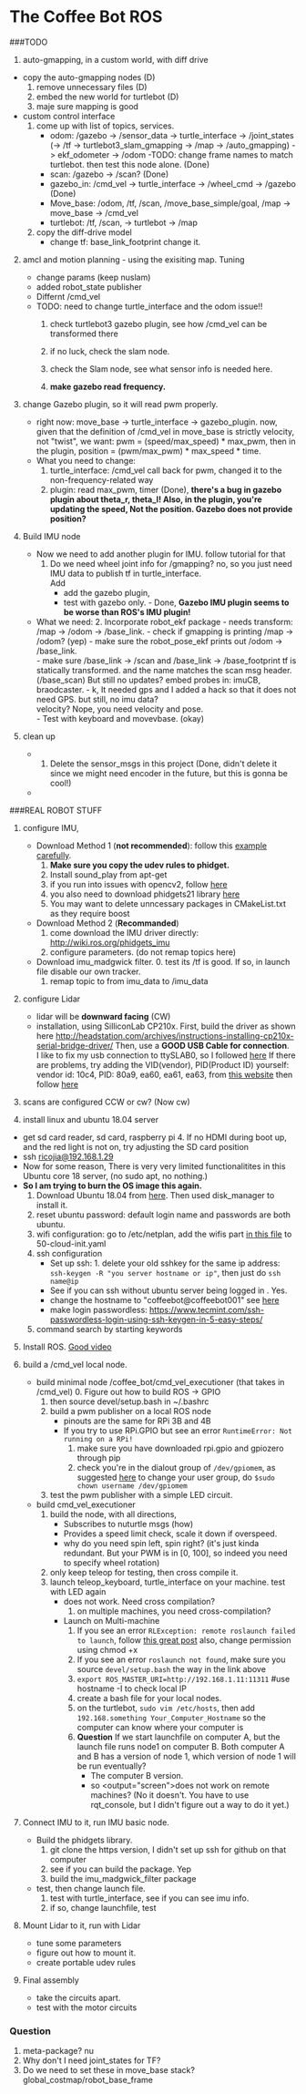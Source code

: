 # The Coffee Bot ROS

###TODO 
1. auto-gmapping, in a custom world, with diff drive
 - copy the auto-gmapping nodes (D)
    1. remove unnecessary files (D)
    2. embed the new world for turtlebot (D)
    3. maje sure mapping is good
 - custom control interface 
    1. come up with list of topics, services. 
        - odom: /gazebo -> /sensor_data -> turtle_interface -> /joint_states 
        (-> /tf -> turtlebot3_slam_gmapping -> /map -> /auto_gmapping) -> ekf_odometer -> /odom 
            -TODO: change frame names to match turtlebot. then test this node alone. (Done) 
        - scan: /gazebo -> /scan? (Done)
        - gazebo_in: /cmd_vel -> turtle_interface -> /wheel_cmd -> /gazebo  (Done)
        - Move_base: /odom, /tf, /scan, /move_base_simple/goal, /map -> move_base -> /cmd_vel
        - turtlebot: /tf, /scan, -> turtlebot -> /map
    2. copy the diff-drive model 
        - change tf: base_link_footprint change it. 
                    
2. amcl and motion planning - using the exisiting map. Tuning
    - change params (keep nuslam)
    - added robot_state publisher
    - Differnt /cmd_vel
    - TODO: need to change turtle_interface and the odom issue!!
        1. check turtlebot3 gazebo plugin, see how /cmd_vel can be transformed there
        2. if no luck, check the slam node. 
        3. check the Slam node, see what sensor info is needed here.  
        
        1. **make gazebo read frequency.** 
         

2. change Gazebo plugin, so it will read pwm properly. 
    - right now: move_base -> turtle_interface -> gazebo_plugin. 
    now, given that the definition of /cmd_vel in move_base is strictly velocity, not "twist", we want: pwm = (speed/max_speed) * max_pwm, 
    then in the plugin, position = (pwm/max_pwm) * max_speed * time. 
    - What you need to change: 
        1. turtle_interface: /cmd_vel call back for pwm, changed it to the non-frequency-related way 
        2. plugin: read max_pwm, timer  (Done), **there's a bug in gazebo plugin about theta_r, theta_l! Also, in the plugin, you're updating the speed, Not the position. Gazebo does not provide position?** 


3. Build IMU node
    - Now we need to add another plugin for IMU. follow tutorial for that
        1. Do we need wheel joint info for /gmapping? no, so you just need IMU data to publish tf in turtle_interface.  
        Add 
            - add the gazebo plugin, 
            - test with gazebo only. - Done, **Gazebo IMU plugin seems to be worse than ROS's IMU plugin!**
    - What we need: 
        2. Incorporate robot_ekf package - needs transform: /map -> /odom -> /base_link. 
            - check if gmapping is printing /map -> /odom? (yep)
            - make sure the robot_pose_ekf prints out /odom -> /base_link.  
            - make sure /base_link -> /scan and /base_link -> /base_footprint tf is statically transformed. and the name matches the scan msg header. (/base_scan)
                But still no updates? embed probes in: imuCB, braodcaster. 
                - k, It needed gps and I added a hack so that it does not need GPS. but still, no imu data?  
                velocity?
                Nope, you need velocity and pose.  
            - Test with keyboard and movevbase. (okay)  
            
                
3. clean up
    - 1. Delete the sensor_msgs in this project (Done, didn't delete it since we might need encoder in the future, but this is gonna be cool!)
    - 
    
###REAL ROBOT STUFF
1. configure IMU, 
    - Download Method 1 (**not recommended**): follow this [example carefully](http://wiki.ros.org/phidgets). 
        1. **Make sure you copy the udev rules to phidget.**
        2. Install sound_play from apt-get 
        3. if you run into issues with opencv2, follow [here](https://answers.ros.org/question/65892/rosmake-error-rospack-error-packagestack-depends-on-non-existent-package-opencv2/)
        4. you also need to download phidgets21 library [here](https://www.phidgets.com/docs/OS_-_Linux)
        5. You may want to delete unncessary packages in CMakeList.txt as they require boost
    - Download Method 2 (**Recommanded**)
        1. come download the IMU driver directly: http://wiki.ros.org/phidgets_imu
        2. configure parameters.  (do not remap topics here)
    - Download imu_madgwick filter. 
        0. test its /tf is good. If so, in launch file disable our own tracker. 
        1. remap topic to from imu_data to /imu_data
        
2. configure Lidar 
    - lidar will be **downward facing** (CW)
    - installation, using SilliconLab CP210x. First, build the driver as shown here http://headstation.com/archives/instructions-installing-cp210x-serial-bridge-driver/
     Then, use a **GOOD USB Cable for connection**.  
    I like to fix my usb connection to ttySLAB0, so I followed [here](https://www.silabs.com/community/interface/knowledge-base.entry.html/2016/06/06/fixed_tty_deviceass-XzTf)
    If there are problems, try adding the VID(vendor), PID(Product ID) yourself: vendor id: 10c4, PID: 80a9, ea60, ea61, ea63, from [this website](http://www.linux-usb.org/usb.ids)
    then follow [here](https://www.raspberrypi.org/forums/viewtopic.php?t=160400)

3. scans are configured CCW or cw? (Now cw)

4. install linux and ubuntu 18.04 server
 - get sd card reader, sd card, raspberry pi 4. If no HDMI during boot up, and the red light is not on, try adjusting the SD card position
 - ssh ricojia@192.168.1.29 
 - Now for some reason, There is very very limited functionalitites in this Ubuntu core 18 server, (no sudo apt, no nothing.)
 - **So I am trying to burn the OS image this again.**
    1.  Download Ubuntu 18.04 from [here](https://ubuntu.com/download/raspberry-pi/thank-you?version=18.04.5&architecture=arm64+raspi4). Then used disk_manager to install it. 
    2. reset ubuntu password: default login name and passwords are both ubuntu.
    3. wifi configuration: 
        go to /etc/netplan, add the wifis part [in this file](https://gist.github.com/dbaldwin/fa1baac11b0ae2f000092b695c3d0b33) to 50-cloud-init.yaml
    4. ssh configuration
        - Set up ssh: 1. delete your old sshkey for the same ip address: ```ssh-keygen -R "you server hostname or ip"```, then just do  ```ssh name@ip```
        - See if you can ssh without ubuntu server being logged in . Yes.
        - change the hostname to "coffeebot@coffeebot001" see [here](https://askubuntu.com/questions/659454/how-to-safely-change-username-and-hostname)
        - make login passwordless: https://www.tecmint.com/ssh-passwordless-login-using-ssh-keygen-in-5-easy-steps/
    5. command search by starting keywords
        
5. Install ROS. [Good video](https://www.youtube.com/watch?v=Irko6xb2qjs)

6. build a /cmd_vel local node. 
    - build minimal node /coffee_bot/cmd_vel_executioner (that takes in /cmd_vel)
        0. Figure out how to build ROS -> GPIO
        1. then source devel/setup.bash in ~/.bashrc
        2. build a pwm publisher on a local ROS node 
            - pinouts are the same for RPi 3B and 4B
            - If you try to use RPi.GPIO but see an error ```RuntimeError: Not running on a RPi!```
                1. make sure you have downloaded rpi.gpio and gpiozero through pip
                2. check you're in the dialout group of ```/dev/gpiomem```, as suggested [here](https://github.com/gpiozero/gpiozero/issues/837)
                to change your user group, do ```$sudo chown username /dev/gpiomem``` 
        3. test the pwm publisher with a simple LED circuit. 
    - build cmd_vel_executioner
        1. build the node, with all directions, 
            - Subscribes to nuturtle msgs (how)
            - Provides a speed limit check, scale it down if overspeed.  
            - why do you need spin left, spin right? (it's just kinda redundant. But your PWM is in [0, 100], so indeed you need to specify wheel rotation)
        2. only keep teleop for testing, then cross compile it. 
        3. launch teleop_keyboard, turtle_interface on your machine. test with LED again
            - does not work. Need cross compilation? 
                1. on multiple machines, you need cross-compilation?
            - Launch on Multi-machine
                1. If you see an error ```RLException: remote roslaunch failed to launch```, follow [this great post](https://answers.ros.org/question/187320/remote-roslaunch-failed-to-launch/)
                 also, change permission using chmod +x
                2. If you see an error ```roslaunch not found```, make sure you source ```devel/setup.bash``` the way in the link above
                3. ```export ROS_MASTER_URI=http://192.168.1.11:11311``` #use hostname -I to check local IP
                4. create a bash file for your local nodes. 
                5. on the turtlebot, ```sudo vim /etc/hosts```, then add ```192.168.something Your_Computer_Hostname``` so the computer can know where your computer is 
                6. **Question** If we start launchfile on computer A, but the launch file runs node1 on computer B. Both computer A and B has a version of node 1, which version of node 1 will be run eventually? 
                    - The computer B version. 
                    - so <output="screen">does not work on remote machines? (No it doesn't. You have to use rqt_console, but I didn't figure out a way to do it yet.)
                
7. Connect IMU to it, run IMU basic node. 
    - Build the phidgets library. 
        1. git clone the https version, I didn't set up ssh for github on that computer
        2. see if you can build the package. Yep
        3. build the imu_madgwick_filter package 
    - test, then change launch file. 
        1. test with turtle_interface, see if you can see imu info. 
        2. if so, change launchfile, test 
    
8. Mount Lidar to it, run with Lidar
    - tune some parameters
    - figure out how to mount it. 
    - create portable udev rules  

10. Final assembly
    - take the circuits apart. 
    - test with the motor circuits        
    
### Question
1. meta-package? nu
2. Why don't I need joint_states for TF? 
3. Do we need to set these in move_base stack? global_costmap/robot_base_frame